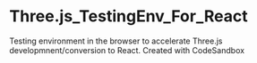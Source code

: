 # Three.js_TestingEnv_For_React
Testing environment in the browser to accelerate Three.js developmnent/conversion to React. 
Created with CodeSandbox
